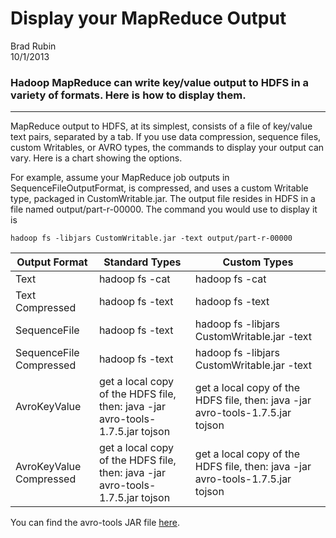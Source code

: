 # Display your MapReduce Output
Brad Rubin  
10/1/2013

### Hadoop MapReduce can write key/value output to HDFS in a variety of formats. Here is how to display them. 
---
MapReduce output to HDFS, at its simplest, consists of a file of key/value text pairs, separated by a tab.  If you use data compression, sequence files, custom Writables, or AVRO types, the commands to display your output can vary.  Here is a chart showing the options.

For example, assume your MapReduce job outputs in SequenceFileOutputFormat, is compressed, and uses a custom Writable type, packaged in CustomWritable.jar.  The output file resides in HDFS in a file named output/part-r-00000.  The command you would use to display it is

``
hadoop fs -libjars CustomWritable.jar -text output/part-r-00000
``


| Output Format| Standard Types | Custom Types |
| ------------ | ------------- | ------------ |
| Text | hadoop fs -cat  | hadoop fs -cat |
| Text Compressed |hadoop fs -text  | hadoop fs -text | get a local copy of the HDFS file, then: java -jar avro-tools-1.7.5.jar tojson |
| SequenceFile | hadoop fs -text  | hadoop fs -libjars CustomWritable.jar -text |
| SequenceFile Compressed | hadoop fs -text | hadoop fs -libjars CustomWritable.jar -text |
| AvroKeyValue | get a local copy of the HDFS file, then: java -jar avro-tools-1.7.5.jar tojson | get a local copy of the HDFS file, then: java -jar avro-tools-1.7.5.jar tojson |
| AvroKeyValue Compressed | get a local copy of the HDFS file, then: java -jar avro-tools-1.7.5.jar tojson | get a local copy of the HDFS file, then: java -jar avro-tools-1.7.5.jar tojson |

You can find the avro-tools JAR file [here](http://apache.org/dist/avro/avro-1.7.5/java/).